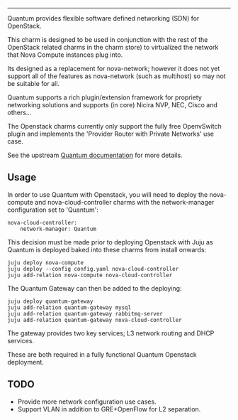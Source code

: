 
--------

Quantum provides flexible software defined networking (SDN) for OpenStack.

This charm is designed to be used in conjunction with the rest of the OpenStack
related charms in the charm store) to virtualized the network that Nova Compute
instances plug into.

Its designed as a replacement for nova-network; however it does not yet
support all of the features as nova-network (such as multihost) so may not
be suitable for all.

Quantum supports a rich plugin/extension framework for propriety networking
solutions and supports (in core) Nicira NVP, NEC, Cisco and others...

The Openstack charms currently only support the fully free OpenvSwitch plugin
and implements the 'Provider Router with Private Networks' use case.

See the upstream [Quantum documentation](http://docs.openstack.org/trunk/openstack-network/admin/content/use_cases_single_router.html)
for more details.


Usage
-----

In order to use Quantum with Openstack, you will need to deploy the
nova-compute and nova-cloud-controller charms with the network-manager
configuration set to 'Quantum':

    nova-cloud-controller:
        network-manager: Quantum

This decision must be made prior to deploying Openstack with Juju as
Quantum is deployed baked into these charms from install onwards:

    juju deploy nova-compute
    juju deploy --config config.yaml nova-cloud-controller
    juju add-relation nova-compute nova-cloud-controller

The Quantum Gateway can then be added to the deploying:

    juju deploy quantum-gateway
    juju add-relation quantum-gateway mysql
    juju add-relation quantum-gateway rabbitmq-server
    juju add-relation quantum-gateway nova-cloud-controller

The gateway provides two key services; L3 network routing and DHCP services.

These are both required in a fully functional Quantum Openstack deployment.

TODO
----

 * Provide more network configuration use cases.
 * Support VLAN in addition to GRE+OpenFlow for L2 separation.

